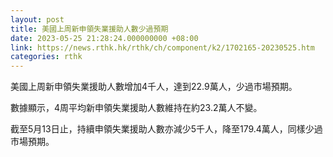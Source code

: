 ```yaml
---
layout: post
title: 美國上周新申領失業援助人數少過預期
date: 2023-05-25 21:28:24.000000000 +08:00
link: https://news.rthk.hk/rthk/ch/component/k2/1702165-20230525.htm
categories: rthk
---
```


美國上周新申領失業援助人數增加4千人，達到22.9萬人，少過市場預期。

數據顯示，4周平均新申領失業援助人數維持在約23.2萬人不變。

截至5月13日止，持續申領失業援助人數亦減少5千人，降至179.4萬人，同樣少過市場預期。
